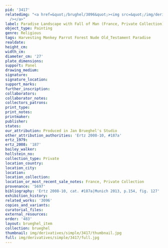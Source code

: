 ```yaml
---
pid: '3417'
relatedimg: "<a href=&quot;/brughel/3096&quot;><img src=&quot;/img/derivatives/simple/3096/thumbnail.jpg&quot;
  /></a>"
label: Paradise Landscape with Fall of Man (France, Private Collection)
object_type: Painting
genre: Religious
tags: Harvesting Monkey Parrot Forest Nude Old_Testament Paradise
realdate: 
height_cm: 
width_cm: 
diameter_cm: '27'
plate_dimensions: 
support: Panel
drawing_medium: 
signature: 
signature_location: 
support_marks: 
further_inscription: 
collaborators: 
collaborator_notes: 
collectors_patrons: 
print_type: 
print_notes: 
printmaker: 
publisher: 
states: 
our_attribution: Produced in Jan Brueghel's Studio
other_attribution_authorities: 'Ertz 2008-10, #187a'
ertz_1979: 
ertz_2008: '187'
bailey_walker: 
hollstein_no: 
collection_type: Private
location_country: 
location_city: 
location: 
location_collection: 
location_or_most_recent_sale_notes: France, Private Collection
provenance: '5697'
bibliography: 'Ertz 2008-10, cat. #187a|Munich 2013, p.154, fig. 127'
exhibition_history: 
related_works: '3096'
copies_and_variants: 
curatorial_files: 
external_resources: 
order: '483'
layout: brueghel_item
collection: brueghel
thumbnail: img/derivatives/simple/3417/thumbnail.jpg
full: img/derivatives/simple/3417/full.jpg
---
```


